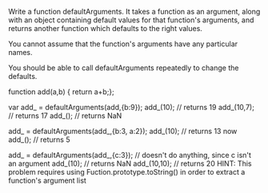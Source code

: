 Write a function defaultArguments. It takes a function as an argument, along with an object containing default values for that function's arguments, and returns another function which defaults to the right values.

You cannot assume that the function's arguments have any particular names.

You should be able to call defaultArguments repeatedly to change the defaults.

function add(a,b) { return a+b;};

var add_ = defaultArguments(add,{b:9});
add_(10); // returns 19
add_(10,7); // returns 17
add_(); // returns NaN

add_ = defaultArguments(add_,{b:3, a:2});
add_(10); // returns 13 now
add_(); // returns 5

add_ = defaultArguments(add_,{c:3}); // doesn't do anything, since c isn't an argument
add_(10); // returns NaN
add_(10,10); // returns 20
HINT: This problem requires using Fuction.prototype.toString() in order to extract a function's argument list
